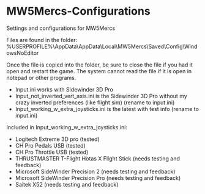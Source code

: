 # MW5Mercs-Configurations
Settings and configurations for MW5Mercs

Files are found in the folder:
%USERPROFILE%\AppData\AppData\Local\MW5Mercs\Saved\Config\WindowsNoEditor

Once the file is copied into the folder, be sure to close the file if you had it open and restart the game. The system cannot read the file if it is open in notepad or other programs.

+ Input.ini works with Sidewinder 3D Pro
+ Input_not_inverted_vert_axis.ini is the Sidewinder 3D Pro without my crazy inverted preferences (like flight sim) (rename to input.ini)
+ Input_working_w_extra_joysticks.ini  is the latest with test info (rename to input.ini)

Included in Input_working_w_extra_joysticks.ini:
+ Logitech Extreme 3D pro (tested)
+ CH Pro Pedals USB (tested)
+ CH Pro Throttle USB (tested)
+ THRUSTMASTER T-Flight Hotas X Flight Stick (needs testing and feedback)
+ Microsoft SideWinder Precision 2 (needs testing and feedback)
+ Microsoft SideWinder Precision Pro (needs testing and feedback)
+ Saitek X52 (needs testing and feedback)
